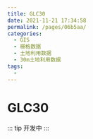 ```yaml
---
title: GLC30
date: 2021-11-21 17:34:58
permalink: /pages/06b5aa/
categories:
  - GIS
  - 栅格数据
  - 土地利用数据
  - 30m土地利用数据
tags:
  - 
---
```

# GLC30

::: tip
开发中
:::

